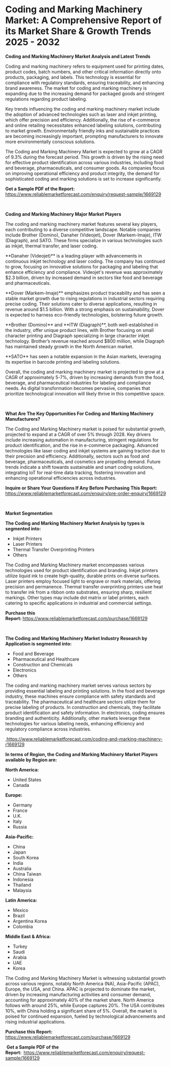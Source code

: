 <p><h1>Coding and Marking Machinery Market: A Comprehensive Report of its Market Share & Growth Trends 2025 - 2032</h1></p><p><strong>Coding and Marking Machinery Market Analysis and Latest Trends</strong></p>
<p><p>Coding and marking machinery refers to equipment used for printing dates, product codes, batch numbers, and other critical information directly onto products, packaging, and labels. This technology is essential for compliance with regulatory standards, ensuring traceability, and enhancing brand awareness. The market for coding and marking machinery is expanding due to the increasing demand for packaged goods and stringent regulations regarding product labeling.</p><p>Key trends influencing the coding and marking machinery market include the adoption of advanced technologies such as laser and inkjet printing, which offer precision and efficiency. Additionally, the rise of e-commerce and online retailing necessitates enhanced labeling solutions, contributing to market growth. Environmentally friendly inks and sustainable practices are becoming increasingly important, prompting manufacturers to innovate more environmentally conscious solutions.</p><p>The Coding and Marking Machinery Market is expected to grow at a CAGR of 9.3% during the forecast period. This growth is driven by the rising need for effective product identification across various industries, including food and beverage, pharmaceuticals, and consumer goods. As companies focus on improving operational efficiency and product integrity, the demand for sophisticated coding and marking solutions is set to increase significantly.</p></p>
<p><strong>Get a Sample PDF of the Report:&nbsp;</strong> <a href="https://www.reliablemarketforecast.com/enquiry/request-sample/1669129?utm_campaign=3530&utm_medium=2&utm_source=Github&utm_content=ia&utm_term=12042025&utm_id=coding-and-marking-machinery">https://www.reliablemarketforecast.com/enquiry/request-sample/1669129</a></p>
<p>&nbsp;</p>
<p><strong>Coding and Marking Machinery Major Market Players</strong></p>
<p><p>The coding and marking machinery market features several key players, each contributing to a diverse competitive landscape. Notable companies include Brother (Domino), Danaher (Videojet), Dover (Markem-Imaje), ITW (Diagraph), and SATO. These firms specialize in various technologies such as inkjet, thermal transfer, and laser coding.</p><p>**Danaher (Videojet)** is a leading player with advancements in continuous inkjet technology and laser coding. The company has continued to grow, focusing on innovative solutions for packaging and labeling that enhance efficiency and compliance. Videojet's revenue was approximately $2.3 billion, driven by increased demand in sectors like food and beverage and pharmaceuticals.</p><p>**Dover (Markem-Imaje)** emphasizes product traceability and has seen a stable market growth due to rising regulations in industrial sectors requiring precise coding. Their solutions cater to diverse applications, resulting in revenue around $1.5 billion. With a strong emphasis on sustainability, Dover is expected to harness eco-friendly technologies, bolstering future growth.</p><p>**Brother (Domino)** and **ITW (Diagraph)**, both well-established in the industry, offer unique product lines, with Brother focusing on small character printing and Diagraph specializing in large character inkjet technology. Brother’s revenue reached around $800 million, while Diagraph has maintained steady growth in the North American market.</p><p>**SATO** has seen a notable expansion in the Asian markets, leveraging its expertise in barcode printing and labeling solutions. </p><p>Overall, the coding and marking machinery market is projected to grow at a CAGR of approximately 5-7%, driven by increasing demands from the food, beverage, and pharmaceutical industries for labeling and compliance needs. As digital transformation becomes pervasive, companies that prioritize technological innovation will likely thrive in this competitive space.</p></p>
<p>&nbsp;</p>
<p><strong>What Are The Key Opportunities For Coding and Marking Machinery Manufacturers?</strong></p>
<p><p>The Coding and Marking Machinery market is poised for substantial growth, projected to expand at a CAGR of over 5% through 2028. Key drivers include increasing automation in manufacturing, stringent regulations for product identification, and the rise in e-commerce packaging. Advanced technologies like laser coding and inkjet systems are gaining traction due to their precision and efficiency. Additionally, sectors such as food and beverage, pharmaceuticals, and cosmetics are propelling demand. Future trends indicate a shift towards sustainable and smart coding solutions, integrating IoT for real-time data tracking, fostering innovation and enhancing operational efficiencies across industries.</p></p>
<p><strong>Inquire or Share Your Questions If Any Before Purchasing This Report:</strong> <a href="https://www.reliablemarketforecast.com/enquiry/pre-order-enquiry/1669129?utm_campaign=3530&utm_medium=2&utm_source=Github&utm_content=ia&utm_term=12042025&utm_id=coding-and-marking-machinery">https://www.reliablemarketforecast.com/enquiry/pre-order-enquiry/1669129</a></p>
<p>&nbsp;</p>
<p><strong>Market Segmentation</strong></p>
<p><strong>The Coding and Marking Machinery Market Analysis by types is segmented into:</strong></p>
<p><ul><li>Inkjet Printers</li><li>Laser Printers</li><li>Thermal Transfer Overprinting Printers</li><li>Others</li></ul></p>
<p><p>The Coding and Marking Machinery market encompasses various technologies used for product identification and branding. Inkjet printers utilize liquid ink to create high-quality, durable prints on diverse surfaces. Laser printers employ focused light to engrave or mark materials, offering precision and permanence. Thermal transfer overprinting printers use heat to transfer ink from a ribbon onto substrates, ensuring sharp, resilient markings. Other types may include dot matrix or label printers, each catering to specific applications in industrial and commercial settings.</p></p>
<p><strong>Purchase this Report:&nbsp;</strong><a href="https://www.reliablemarketforecast.com/purchase/1669129?utm_campaign=3530&utm_medium=2&utm_source=Github&utm_content=ia&utm_term=12042025&utm_id=coding-and-marking-machinery">https://www.reliablemarketforecast.com/purchase/1669129</a></p>
<p>&nbsp;</p>
<p><strong>The Coding and Marking Machinery Market Industry Research by Application is segmented into:</strong></p>
<p><ul><li>Food and Beverage</li><li>Pharmaceutical and Healthcare</li><li>Construction and Chemicals</li><li>Electronics</li><li>Others</li></ul></p>
<p><p>The coding and marking machinery market serves various sectors by providing essential labeling and printing solutions. In the food and beverage industry, these machines ensure compliance with safety standards and traceability. The pharmaceutical and healthcare sectors utilize them for precise labeling of products. In construction and chemicals, they facilitate product identification and safety information. In electronics, coding ensures branding and authenticity. Additionally, other markets leverage these technologies for various labeling needs, enhancing efficiency and regulatory compliance across industries.</p></p>
<p><a href="https://www.reliablemarketforecast.com/coding-and-marking-machinery-r1669129?utm_campaign=3530&utm_medium=2&utm_source=Github&utm_content=ia&utm_term=12042025&utm_id=coding-and-marking-machinery">&nbsp;https://www.reliablemarketforecast.com/coding-and-marking-machinery-r1669129</a></p>
<p><strong>In terms of Region, the Coding and Marking Machinery Market Players available by Region are:</strong></p>
<p>
    <p> <strong> North America: </strong>
        <ul>
            <li>United States</li>
            <li>Canada</li>
        </ul>
        </p> 
    <p> <strong> Europe: </strong>
        <ul>
            <li>Germany</li>
            <li>France</li>
            <li>U.K.</li>
            <li>Italy</li>
            <li>Russia</li>
        </ul>
        </p> 
    <p> <strong> Asia-Pacific: </strong>
        <ul>
            <li>China</li>
            <li>Japan</li>
            <li>South Korea</li>
            <li>India</li>
            <li>Australia</li>
            <li>China Taiwan</li>
            <li>Indonesia</li>
            <li>Thailand</li>
            <li>Malaysia</li>
        </ul>
        </p> 
    <p> <strong> Latin America: </strong>
        <ul>
            <li>Mexico</li>
            <li>Brazil</li>
            <li>Argentina Korea</li>
            <li>Colombia</li>
        </ul>
        </p> 
    <p> <strong> Middle East & Africa: </strong>
        <ul>
            <li>Turkey</li>
            <li>Saudi</li>
            <li>Arabia</li>
            <li>UAE</li>
            <li>Korea</li>
        </ul>
    </p>
    </p>
<p><p>The Coding and Marking Machinery Market is witnessing substantial growth across various regions, notably North America (NA), Asia-Pacific (APAC), Europe, the USA, and China. APAC is projected to dominate the market, driven by increasing manufacturing activities and consumer demand, accounting for approximately 40% of the market share. North America follows with around 25%, while Europe captures 20%. The USA contributes 10%, with China holding a significant share of 5%. Overall, the market is poised for continued expansion, fueled by technological advancements and rising industrial applications.</p></p>
<p><strong>Purchase this Report: </strong><a href="https://www.reliablemarketforecast.com/purchase/1669129?utm_campaign=3530&utm_medium=2&utm_source=Github&utm_content=ia&utm_term=12042025&utm_id=coding-and-marking-machinery">https://www.reliablemarketforecast.com/purchase/1669129</a></p>
<p>&nbsp;<strong>Get a Sample PDF of the Report:&nbsp;&nbsp;</strong><a href="https://www.reliablemarketforecast.com/enquiry/request-sample/1669129?utm_campaign=3530&utm_medium=2&utm_source=Github&utm_content=ia&utm_term=12042025&utm_id=coding-and-marking-machinery">https://www.reliablemarketforecast.com/enquiry/request-sample/1669129</a></p>
<p><strong></strong></p>
<p><p></p><p></p><p></p></p>